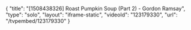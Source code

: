 {
    "title": "[1508438326] Roast Pumpkin Soup (Part 2) - Gordon Ramsay",
    "type": "solo",
    "layout": "iframe-static",
    "videoId": "123179330",
    "url": "\/tvpembed\/123179330"
}